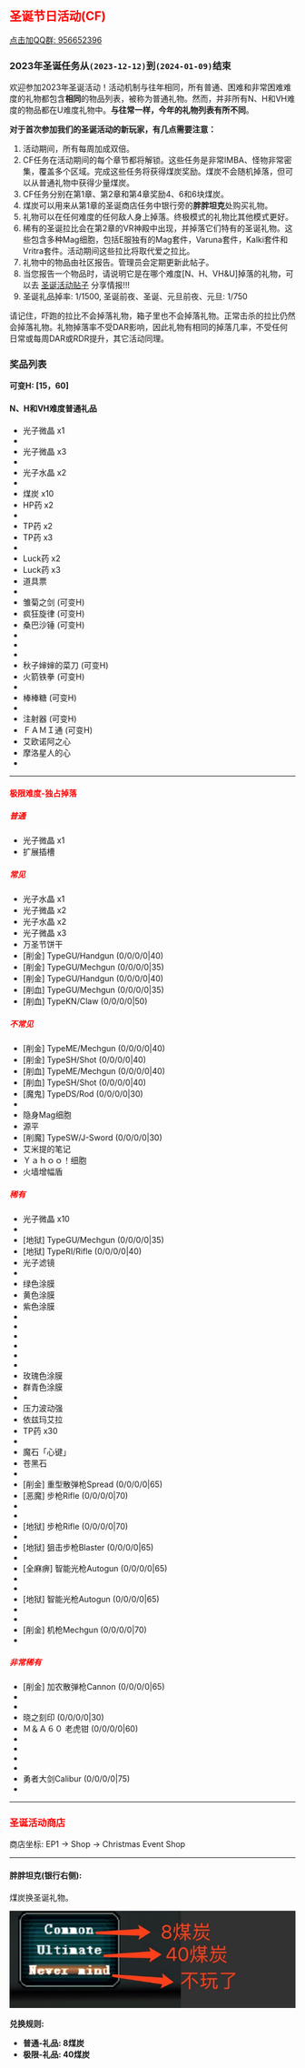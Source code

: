 ## <span style="color:red">圣诞节日活动(CF)</span>

<div>
    <a target="_blank"
       href="//shang.qq.com/wpa/qunwpa?idkey=95996b984b761d905d2d05e0ce765fa9ff720cfa9e6dbcde50fd179cd8867808">点击加QQ群: 956652396</a>
</div>

### 2023年圣诞任务从`(2023-12-12)`到`(2024-01-09)`结束

欢迎参加2023年圣诞活动！活动机制与往年相同，所有普通、困难和非常困难难度的礼物都包含**相同**的物品列表，被称为普通礼物。然而，并非所有N、H和VH难度的物品都在U难度礼物中。**与往常一样，今年的礼物列表有所不同**。

**对于首次参加我们的圣诞活动的新玩家，有几点需要注意：**

1. 活动期间，所有每周加成双倍。
2. CF任务在活动期间的每个章节都将解锁。这些任务是非常IMBA、怪物非常密集，覆盖多个区域。完成这些任务将获得煤炭奖励。煤炭不会随机掉落，但可以从普通礼物中获得少量煤炭。
3. CF任务分别在第1章、第2章和第4章奖励4、6和6块煤炭。
4. 煤炭可以用来从第1章的圣诞商店任务中银行旁的**胖胖坦克**处购买礼物。
5. 礼物可以在任何难度的任何敌人身上掉落。终极模式的礼物比其他模式更好。
6. 稀有的圣诞拉比会在第2章的VR神殿中出现，并掉落它们特有的圣诞礼物。这些包含多种Mag细胞，包括E服独有的Mag套件，Varuna套件，Kalki套件和Vritra套件。活动期间这些拉比将取代爱之拉比。
7. 礼物中的物品由社区报告。管理员会定期更新此帖子。
8. 当您报告一个物品时，请说明它是在哪个难度\[N、H、VH&U\]掉落的礼物，可以去 [圣诞活动贴子](https://www.pioneer2.net/community/threads/ephinea-christmas-2023-event-thread.27468/) 分享情报!!!
9. 圣诞礼品掉率: 1/1500, 圣诞前夜、圣诞、元旦前夜、元旦: 1/750

请记住，吓跑的拉比不会掉落礼物，箱子里也不会掉落礼物。正常击杀的拉比仍然会掉落礼物。礼物掉落率不受DAR影响，因此礼物有相同的掉落几率，不受任何日常或每周DAR或RDR提升，其它活动同理。


### 奖品列表

**可变H: \[15，60\]**

#### N、H和VH难度普通礼品

* 光子微晶 x1
* 
* 光子微晶 x3
* 
* 光子水晶 x2
* 
* 煤炭 x10
* HP药 x2
* 
* TP药 x2
* TP药 x3
* 
* Luck药 x2
* Luck药 x3
* 道具票
* 
* 雏菊之剑 (可变H)
* 疯狂旋律 (可变H)
* 桑巴沙锤 (可变H)
* 
* 
* 
* 秋子婶婶的菜刀 (可变H)
* 火箭铁拳 (可变H)
* 
* 棒棒糖 (可变H)
* 
* 注射器 (可变H)
* ＦＡＭＩ通 (可变H)
* 艾欧诺阿之心
* 摩洛星人的心
* 

--- 

#### <span style="color:red">极限难度-独占掉落</span>

##### <span style="color:red">普通</span>

* 光子微晶 x1
* 扩展插槽

##### <span style="color:red">常见</span>

* 光子水晶 x1
* 光子微晶 x2
* 光子水晶 x2
* 光子微晶 x3
* 万圣节饼干
* \[削金\] TypeGU/Handgun (0/0/0/0\|40)
* \[削金\] TypeGU/Mechgun (0/0/0/0\|35)
* \[削金\] TypeGU/Handgun (0/0/0/0\|40)
* \[削血\] TypeGU/Mechgun (0/0/0/0\|35)
* \[削血\] TypeKN/Claw (0/0/0/0\|50)

##### <span style="color:red">不常见</span>

* \[削金\] TypeME/Mechgun (0/0/0/0\|40)
* \[削金\] TypeSH/Shot (0/0/0/0\|40)
* \[削血\] TypeME/Mechgun (0/0/0/0\|40)
* \[削血\] TypeSH/Shot (0/0/0/0\|40)
* \[魔鬼\] TypeDS/Rod (0/0/0/0\|30)
* 
* 隐身Mag细胞
* 源平
* \[削魔\] TypeSW/J-Sword (0/0/0/0\|30)
* 艾米提的笔记
* Ｙａｈｏｏ！细胞
* 火墙增幅盾

##### <span style="color:red">稀有</span> 

* 光子微晶 x10
* 
* \[地狱\] TypeGU/Mechgun (0/0/0/0\|35)
* \[地狱\] TypeRI/Rifle (0/0/0/0\|40)
* 光子滤镜
* 
* 绿色涂膜
* 黄色涂膜
* 紫色涂膜
* 
* 
* 
* 
* 
* 
* 玫瑰色涂膜
* 群青色涂膜
* 
* 压力波动强
* 依兹玛艾拉
* TP药 x30
* 
* 魔石「心键」
* 苍黑石
* 
* \[削金\] 重型散弹枪Spread (0/0/0/0\|65)
* \[恶魔\] 步枪Rifle (0/0/0/0\|70)
* 
* 
* \[地狱\] 步枪Rifle (0/0/0/0\|70)
* 
* \[地狱\] 狙击步枪Blaster (0/0/0/0\|65)
* 
* \[全麻痹\] 智能光枪Autogun (0/0/0/0\|65)
* 
* 
* \[地狱\] 智能光枪Autogun (0/0/0/0\|65)
* 
* 
* \[削金\] 机枪Mechgun (0/0/0/0\|70)
* 

##### <span style="color:red">非常稀有</span>

* \[削金\] 加农散弹枪Cannon (0/0/0/0\|65)
* 
* 
* 晓之刻印 (0/0/0/0\|30)
* Ｍ＆Ａ６０ 老虎钳 (0/0/0/0\|60)
* 
* 
* 
* 
* 勇者大剑Calibur (0/0/0/0\|75)
* 

---

### <span style="color:red">圣诞活动商店</span>

   商店坐标: EP1 -> Shop -> Christmas Event Shop

--- 

#### 胖胖坦克(银行右侧):

   煤炭换圣诞礼物。
   
   ![煤炭兑换菜单](../static/img/coalexchange.png)

**兑换规则:**

- **普通-礼品: 8煤炭**
- **极限-礼品: 40煤炭**

